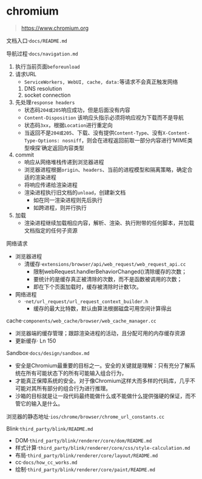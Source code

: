 # chromium
> https://www.chromium.org


文档入口·`docs/README.md`



导航过程·`docs/navigation.md`
1. 执行当前页面`beforeunload`
2. 请求URL
    - `ServiceWorkers, WebUI, cache, data:`等请求不会真正触发网络
    1. DNS resolution
    2. socket connection
3. 先处理`response headers`
    - 状态码`204或205`响应成功，但是后面没有内容
    - `Content-Disposition` 该响应头指示必须将响应视为下载而不是导航
    - 状态码`3xx`，根据`Location`进行重定向
    - 当返回不是`204或205`、下载、没有提供`Content-Type`、没有`X-Content-Type-Options: nosniff`，则会在进程返回前取一部分内容进行‘MIME类型嗅探’确定返回内容类型
4. commit
    - 响应从网络堆栈传递到浏览器进程
    - 浏览器进程根据`origin`、`headers`、当前的进程模型和隔离策略，确定合适的渲染进程
    - 将响应传递给渲染进程
    - 渲染进程执行旧文档的`unload`，创建新文档
        - 如在同一渲染进程则先后执行
        - 如跨进程，则并行执行
5. 加载
    - 渲染进程继续加载相应内容，解析、渲染、执行附带的任何脚本，并加载文档指定的任何子资源


网络请求
- 浏览器进程
    - 清缓存·`extensions/browser/api/web_request/web_request_api.cc`
        - 限制webRequest.handlerBehaviorChanged()清除缓存的次数；
        - 要统计的是缓存真正被清除的次数，而不是函数被调用的次数；
        - 即在下个页面加载时，缓存被清除时计数1次。
- 网络进程
    - ·`net/url_request/url_request_context_builder.h`
        - 缓存的最大比特数，默认由算法根据磁盘可用空间计算得出



cache·`components/web_cache/browser/web_cache_manager.cc`
- 浏览器端的缓存管理；跟踪渲染进程的活动，且分配可用的内存缓存资源
- 更新缓存· Ln 150


Sandbox·`docs/design/sandbox.md`
- 安全是Chromium最重要的目标之一。安全的关键就是理解：只有充分了解系统在所有可能状态下的所有可能输入组合行为，
- 才能真正保障系统的安全。对于像Chromium这样大而多样的代码库，几乎不可能对其所有部分的组合行为进行推理。
- 沙箱的目标就是让一段代码最终能做什么或不能做什么提供强硬的保证，而不管它的输入是什么。


浏览器的静态地址·`ios/chrome/browser/chrome_url_constants.cc`


Blink·`third_party/blink/README.md`
- DOM·`third_party/blink/renderer/core/dom/README.md`
- 样式计算·`third_party/blink/renderer/core/css/style-calculation.md`
- 布局·`third_party/blink/renderer/core/layout/README.md`
- cc·`docs/how_cc_works.md`
- 绘制·`third_party/blink/renderer/core/paint/README.md`

